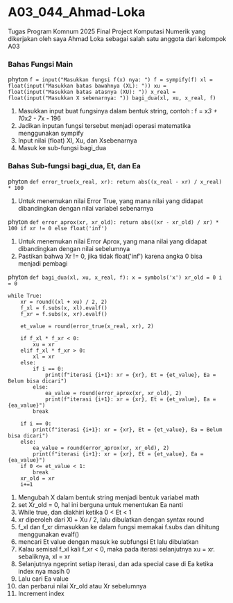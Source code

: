 # A03_044_Ahmad-Loka
Tugas Program Komnum 2025
Final Project Komputasi Numerik yang dikerjakan oleh saya Ahmad Loka sebagai salah satu anggota dari kelompok A03

### Bahas Fungsi Main
phyton
`f = input("Masukkan fungsi f(x) nya: ")
f = sympify(f)
xl = float(input("Masukkan batas bawahnya (XL): "))
xu = float(input("Masukkan batas atasnya (XU): "))
x_real = float(input("Masukkan X sebenarnya: "))
bagi_dua(xl, xu, x_real, f)`

1. Masukkan input buat fungsinya dalam bentuk string, contoh : f = x*3 + 10*x*2 - 7*x - 196
2. Jadikan inputan fungsi tersebut menjadi operasi matematika menggunakan sympify
3. Input nilai (float) Xl, Xu, dan Xsebenarnya
4. Masuk ke sub-fungsi bagi_dua

### Bahas Sub-fungsi bagi_dua, Et, dan Ea
phyton
`def error_true(x_real, xr):
    return abs((x_real - xr) / x_real) * 100`

1. Untuk menemukan nilai Error True, yang mana nilai yang didapat dibandingkan dengan nilai variabel sebenarnya

phyton
`def error_aprox(xr, xr_old):
    return abs((xr - xr_old) / xr) * 100 if xr != 0 else float('inf') `

1. Untuk menemukan nilai Error Aprox, yang mana nilai yang didapat dibandingkan dengan nilai sebelumnya
2. Pastikan bahwa Xr != 0, jika tidak float('inf') karena angka 0 bisa menjadi pembagi

phyton
    `def bagi_dua(xl, xu, x_real, f):
        x = symbols('x')
        xr_old = 0
        i = 0`
    
    while True:
        xr = round((xl + xu) / 2, 2)
        f_xl = f.subs(x, xl).evalf()
        f_xr = f.subs(x, xr).evalf()

        et_value = round(error_true(x_real, xr), 2)
        
        if f_xl * f_xr < 0:
            xu = xr
        elif f_xl * f_xr > 0:
            xl = xr
        else:
            if i == 0:
                print(f"iterasi {i+1}: xr = {xr}, Et = {et_value}, Ea = Belum bisa dicari")
            else:
                ea_value = round(error_aprox(xr, xr_old), 2)
                print(f"iterasi {i+1}: xr = {xr}, Et = {et_value}, Ea = {ea_value}")
            break 

        if i == 0:
            print(f"iterasi {i+1}: xr = {xr}, Et = {et_value}, Ea = Belum bisa dicari")
        else:
            ea_value = round(error_aprox(xr, xr_old), 2)
            print(f"iterasi {i+1}: xr = {xr}, Et = {et_value}, Ea = {ea_value}")
        if 0 <= et_value < 1:
            break
        xr_old = xr
        i+=1

1. Mengubah X dalam bentuk string menjadi bentuk variabel math
2. set Xr_old = 0, hal ini berguna untuk menentukan Ea nanti
3. While true, dan diakhiri ketika 0 < Et < 1
4. xr diperoleh dari Xl + Xu / 2, lalu dibulatkan dengan syntax round
5. f_xl dan f_xr dimasukkan ke dalam fungsi memakai f.subs dan dihitung menggunakan evalf()
6. mencari Et value dengan masuk ke subfungsi Et lalu dibulatkan
7. Kalau semisal f_xl kali f_xr < 0, maka pada iterasi selanjutnya xu = xr. sebaliknya, xl = xr
8. Selanjutnya ngeprint setiap iterasi, dan ada special case di Ea ketika index nya masih 0
9. Lalu cari Ea value
10. dan perbarui nilai Xr_old atau Xr sebelumnya
11. Increment index
